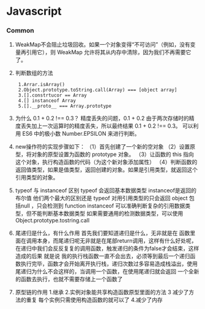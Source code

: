 # Javascript


### Common
1. WeakMap不会阻止垃圾回收。如果一个对象变得“不可访问”（例如，没有变量再引用它），则 WeakMap 允许将其从内存中清除，因为我们不再需要它了。

1. 判断数组的方法
   
        1.Arrar.isArray()
        2.Object.prototype.toString.call(Array) === [object array]
        3.[].constrtucor == Array
        4.[] instanceof Array 
        5.[].__proto__ === Array.prototype

1. 为什么 0.1 + 0.2 !== 0.3？
    精度丢失的问题，0.1 + 0.2 由于两次存储时的精度丢失加上一次运算时的精度丢失，所以最终结果 0.1 + 0.2 !== 0.3。 可以利用 ES6 中的极小数 Number.EPSILON 来进行判断。

1. new操作符的实现步骤如下：
    （1）首先创建了一个新的空对象
    （2）设置原型，将对象的原型设置为函数的 prototype 对象。
    （3）让函数的 this 指向这个对象，执行构造函数的代码（为这个新对象添加属性）
    （4）判断函数的返回值类型，如果是值类型，返回创建的对象。如果是引用类型，就返回这个引用类型的对象。

1. typeof 与 instanceof 区别
    typeof 会返回基本数据类型 instanceof是返回的布尔值
    他们两个最大的区别还是 typeof 对用引用类型的只会返回 object  包括null ，只会检测到 function 
    instanceof 可以准确判断复杂的引用数据类型，但不能判断基本数据类型
    如果需要通用的检测数据类型，可以使用 Object.prototype.tostring.call

1. 尾递归是什么，有什么作用
    首先我们要知道递归是什么，无非就是在 函数里面在调用本身，而尾递归呢无非就是在尾部return调用，这样有什么好处呢，在递归中我们会反反复复的调用函数，触发递归的条件为false才会结束，这样造成的后果
    就是说 我的执行栈函数一直不会出去，必须等到最后一个递归函数执行完毕，函数才会开始离开执行栈，递归次数过多容易造成栈溢出，使用尾递归为什么不会这样的，当调用一个函数，在使用尾递归就会返回
    一个全新的函数去执行，也就不需要存储上一个函数了

1. 原型链的作用
    1.继承 
    2.实例对象能共享构造函数原型里面的方法 
    3 减少了方法的重复 每个实例只需使用构造函数的就可以了 
    4.减少了内存
